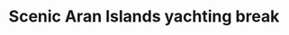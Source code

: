 ---
category: rest-of-the-world
title: Scenic Aran Islands yachting break
class: scenic-aran-islands-yachting-break
cruiseline: An overnight yacht cruise to scenic Inishmore, with breakfast and light lunch on board
price: 154
price-description: per room per night
cruise-url: https://www.secretescapes.com/scenic-aran-islands-yachting-break-overnight-journey-between-galway-and-inishmore/sale?utm_source=SE&utm_medium=hub_offer&utm_campaign=cruise_20160614
---